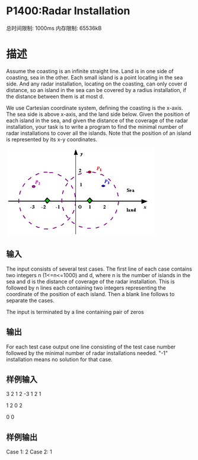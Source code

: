 # P1400:Radar Installation

总时间限制: 1000ms 内存限制: 65536kB

# 描述
Assume the coasting is an infinite straight line. Land is in one side of coasting, sea in the other. Each small island is a point locating in the sea side. And any radar installation, locating on the coasting, can only cover d distance, so an island in the sea can be covered by a radius installation, if the distance between them is at most d.

We use Cartesian coordinate system, defining the coasting is the x-axis. The sea side is above x-axis, and the land side below. Given the position of each island in the sea, and given the distance of the coverage of the radar installation, your task is to write a program to find the minimal number of radar installations to cover all the islands. Note that the position of an island is represented by its x-y coordinates.

![Figure A Sample Input of Radar Installations](images/1328_1.jpg)

## 输入
The input consists of several test cases. The first line of each case contains two integers n (1<=n<=1000) and d, where n is the number of islands in the sea and d is the distance of coverage of the radar installation. This is followed by n lines each containing two integers representing the coordinate of the position of each island. Then a blank line follows to separate the cases.

The input is terminated by a line containing pair of zeros

## 输出
For each test case output one line consisting of the test case number followed by the minimal number of radar installations needed. "-1" installation means no solution for that case.

## 样例输入
3 2
1 2
-3 1
2 1

1 2
0 2

0 0

## 样例输出
Case 1: 2
Case 2: 1